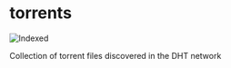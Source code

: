 torrents 
========
![Indexed](https://img.shields.io/badge/indexed-120287-blue)

Collection of torrent files discovered in the DHT network
